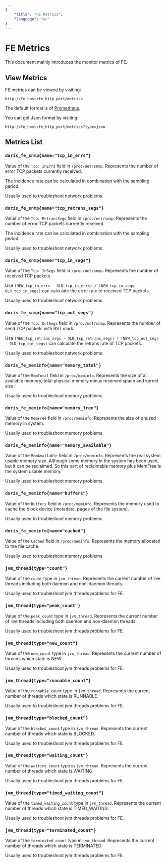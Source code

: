 ```yaml
---
{
    "title": "FE Metrics",
    "language": "en"
}
---
```


<!-- 
Licensed to the Apache Software Foundation (ASF) under one
or more contributor license agreements.  See the NOTICE file
distributed with this work for additional information
regarding copyright ownership.  The ASF licenses this file
to you under the Apache License, Version 2.0 (the
"License"); you may not use this file except in compliance
with the License.  You may obtain a copy of the License at

  http://www.apache.org/licenses/LICENSE-2.0

Unless required by applicable law or agreed to in writing,
software distributed under the License is distributed on an
"AS IS" BASIS, WITHOUT WARRANTIES OR CONDITIONS OF ANY
KIND, either express or implied.  See the License for the
specific language governing permissions and limitations
under the License.
-->

<!-- Please sort the metrics alphabetically -->

# FE Metrics

This document mainly introduces the monitor metrics of FE.

## View Metrics

FE metrics can be viewed by visiting:

`http://fe_host:fe_http_port/metrics`

The default format is of [Prometheus](https://prometheus.io/).

You can get Json format by visiting:

`http://fe_host:fe_http_port/metrics?type=json`

## Metrics List

### `doris_fe_snmp{name="tcp_in_errs"}`

Value of the `Tcp: InErrs` field in `/proc/net/snmp`. Represents the number of error TCP packets currently received.

The incidence rate can be calculated in combination with the sampling period.

Usually used to troubleshoot network problems.

### `doris_fe_snmp{name="tcp_retrans_segs"}`

Value of the `Tcp: RetransSegs` field in `/proc/net/snmp`. Represents the number of error TCP packets currently received.

The incidence rate can be calculated in combination with the sampling period.

Usually used to troubleshoot network problems.

### `doris_fe_snmp{name="tcp_in_segs"}`

Value of the `Tcp: InSegs` field in `/proc/net/snmp`. Represents the number of received TCP packets.

Use `(NEW_tcp_in_errs - OLD_tcp_in_errs) / (NEW_tcp_in_segs - OLD_tcp_in_segs)` can calculate the error rate of received TCP packets.

Usually used to troubleshoot network problems.

### `doris_fe_snmp{name="tcp_out_segs"}`

Value of the `Tcp: OutSegs` field in `/proc/net/snmp`. Represents the number of send TCP packets with RST mark.

Use `(NEW_tcp_retrans_segs - OLD_tcp_retrans_segs) / (NEW_tcp_out_segs - OLD_tcp_out_segs)` can calculate the retrans rate of TCP packets.

Usually used to troubleshoot network problems.

### `doris_fe_meminfo{name="memory_total"}`

Value of the `MemTotal` field in `/proc/meminfo`. Represents the size of all available memory, total physical memory minus reserved space and kernel size.

Usually used to troubleshoot memory problems.

### `doris_fe_meminfo{name="memory_free"}`

Value of the `MemFree` field in `/proc/meminfo`. Represents the size of unused memory in system.

Usually used to troubleshoot memory problems.

### `doris_fe_meminfo{name="memory_available"}`

Value of the `MemAvailable` field in `/proc/meminfo`. Represents the real system usable memory size. Although some memory in the system has been used, but it can be reclaimed. So this part of reclaimable memory plus MemFree is the system usable memory.

Usually used to troubleshoot memory problems.

### `doris_fe_meminfo{name="buffers"}`

Value of the `Buffers` field in `/proc/meminfo`. Represents the memory used to cache the block device (metadata, pages of the file system).

Usually used to troubleshoot memory problems.

### `doris_fe_meminfo{name="cached"}`

Value of the `Cached` field in `/proc/meminfo`. Represents the memory allocated to the file cache.

Usually used to troubleshoot memory problems.

### `jvm_thread{type="count"}`

Value of the `count` type in `jvm_thread`. Represents the current number of live threads including both daemon and non-daemon threads.

Usually used to troubleshoot jvm threads problems for FE.

### `jvm_thread{type="peak_count"}`

Value of the `peak_count` type in `jvm_thread`. Represents the current number of live threads including both daemon and non-daemon threads.

Usually used to troubleshoot jvm threads problems for FE.

### `jvm_thread{type="new_count"}`

Value of the `new_count` type in `jvm_thread`. Represents the current number of threads which state is NEW.

Usually used to troubleshoot jvm threads problems for FE.

### `jvm_thread{type="runnable_count"}`

Value of the `runnable_count` type in `jvm_thread`. Represents the current number of threads which state is RUNNABLE.

Usually used to troubleshoot jvm threads problems for FE.

### `jvm_thread{type="blocked_count"}`

Value of the `blocked_count` type in `jvm_thread`. Represents the current number of threads which state is BLOCKED.

Usually used to troubleshoot jvm threads problems for FE.

### `jvm_thread{type="waiting_count"}`

Value of the `waiting_count` type in `jvm_thread`. Represents the current number of threads which state is WAITING.

Usually used to troubleshoot jvm threads problems for FE.

### `jvm_thread{type="timed_waiting_count"}`

Value of the `timed_waiting_count` type in `jvm_thread`. Represents the current number of threads which state is TIMED_WAITING.

Usually used to troubleshoot jvm threads problems for FE.

### `jvm_thread{type="terminated_count"}`

Value of the `terminated_count` type in `jvm_thread`. Represents the current number of threads which state is TERMINATED.

Usually used to troubleshoot jvm threads problems for FE.